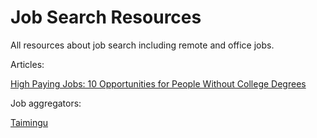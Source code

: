 # Job Search Resources
All resources about job search including remote and office jobs.

Articles:

[High Paying Jobs: 10 Opportunities for People Without College Degrees](https://blog.taimingu.com/high-paying-jobs-10-opportunities-for-people-without-college-degrees/ "High Paying Jobs: 10 Opportunities for People Without College Degrees")


Job aggregators:

[Taimingu](https://taimingu.com "Job search")
